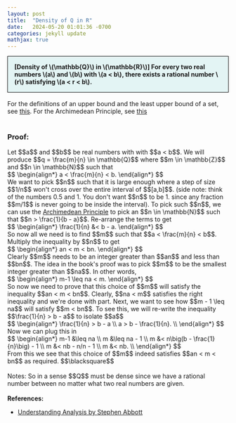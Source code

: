 ```yaml
---
layout: post
title:  "Density of Q in R"
date:   2024-05-20 01:01:36 -0700
categories: jekyll update
mathjax: true
---
```

<div style="background-color: #E3F4F4; padding: 15px 15px 15px 15px; border:1px solid black;">
  <b>[Density of \(\mathbb{Q}\) in \(\mathbb{R}\)] For every two real numbers \(a\) and \(b\) with \(a < b\), there exists a rational number \(r\) satisfying \(a < r < b\).</b>
</div>
<br>
For the definitions of an upper bound and the least upper bound of a set, see <a href="https://strncat.github.io/jekyll/update/2024/05/03/analysis-set-bounded.html">this</a>.
For the Archimedean Principle, see <a href="https://strncat.github.io/jekyll/update/2024/05/16/analysis-archimedian-principle.html">this</a>
<br>
<br>
<h3>Proof:</h3>
Let $$a$$ and $$b$$ be real numbers with with $$a < b$$. We will produce $$q = \frac{m}{n} \in \mathbb{Q}$$ where $$m \in \mathbb{Z}$$ and $$n \in \mathbb{N}$$ such that
<div>
$$
\begin{align*}
a < \frac{m}{n} < b.
\end{align*}
$$
</div>
We want to pick $$n$$ such that it is large enough where a step of size $$1/n$$ won't cross over the entire interval of $$[a,b]$$. (side note: think of the numbers 0.5 and 1. You don't want $$n$$ to be 1. since any fraction $$m/1$$ is never going to be inside the interval). To pick such $$n$$, we can use the <a href="https://strncat.github.io/jekyll/update/2024/05/16/analysis-archimedian-principle.html">Archimedean Principle</a> to pick an $$n \in \mathbb{N}$$ such that $$n > \frac{1}{b - a}$$. Re-arrange the terms to get
<div>
$$
\begin{align*}
\frac{1}{n} &< b - a.
\end{align*}
$$
</div>
So now all we need is to find $$m$$ such that $$a < \frac{m}{n} < b$$. Multiply the inequality by $$n$$ to get
<div>
$$
\begin{align*}
an < m < bn.
\end{align*}
$$
</div>
Clearly $$m$$ needs to be an integer greater than $$an$$ and less than $$bn$$. The idea in the book's proof was to pick $$m$$ to be the smallest integer greater than $$na$$. In other words,
<div>
$$
\begin{align*}
m-1 \leq na < m.
\end{align*}
$$
</div>
So now we need to prove that this choice of $$m$$ will satisfy the inequality $$an < m < bn$$. Clearly, $$na < m$$ satisfies the right inequality and we're done with part. Next, we want to see how $$m - 1 \leq na$$ will satisfy $$m < bn$$. To see this, we will re-write the inequality $$\frac{1}{n} > b - a$$ to isolate $$a$$
<div>
$$
\begin{align*}
\frac{1}{n} > b - a \\
a > b - \frac{1}{n}. \\
\end{align*}
$$
</div>
Now we can plug this in
<div>
$$
\begin{align*}
m-1 &\leq na \\
m &\leq na - 1 \\
m &< n\big(b - \frac{1}{n}\big) - 1 \\
m &< nb - n/n - 1 \\
m &< nb. \\
\end{align*}
$$
</div>
From this we see that this choice of $$m$$ indeed satisfies $$an < m < bn$$ as required.
$$\blacksquare$$
<br>
<br>
Notes: So in a sense $$Q$$ must be dense since we have a rational number between no matter what two real numbers are given.
<br>
<br>
<!------------------------------------------------------------------------------------>
<b>References:</b>
<ul>
<li><a href="https://www.amazon.com/Understanding-Analysis-Undergraduate-Texts-Mathematics/dp/1493927116">Understanding Analysis by Stephen Abbott</a></li>
</ul>